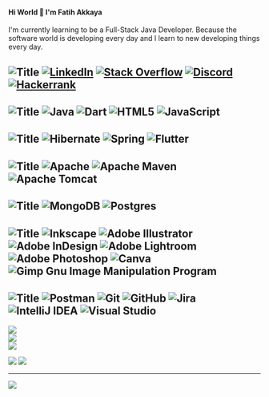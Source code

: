 #### Hi World 👋 I'm Fatih Akkaya


I'm currently learning to be a Full-Stack Java Developer. Because the software world is developing every day and I learn to new developing things every day.


![Title](https://img.shields.io/badge/SOCIALS:svg?style=for-the-badge)
[![LinkedIn](https://img.shields.io/badge/LinkedIn-%23121011.svg?style=for-the-badge&logo=linkedin&logoColor=orange)](https://linkedin.com/in/fatihakkaya) 
[![Stack Overflow](https://img.shields.io/badge/-Stackoverflow-%23121011?style=for-the-badge&logo=stack-overflow&logoColor=orange)](https://stackoverflow.com/users/21657253) 
[![Discord](https://img.shields.io/badge/Discord-%23121011.svg?style=for-the-badge&logo=discord&logoColor=orange)](https://discord.com/channels/fatihakkaya#9789) 
[![Hackerrank](https://img.shields.io/badge/Hackerrank-%23121011.svg?style=for-the-badge&logo=hackerrank&logoColor=orange)](https://www.hackerrank.com/akkaya064?hr_r=1) 
---

![Title](https://img.shields.io/badge/LANGUAGES:-%23121011.svg?style=for-the-badge)
![Java](https://img.shields.io/badge/java-%23121011.svg?style=for-the-badge&logo=java&logoColor=orange) 
![Dart](https://img.shields.io/badge/dart-%23121011.svg?style=for-the-badge&logo=dart&logoColor=orange) 
![HTML5](https://img.shields.io/badge/html5-%23121011.svg?style=for-the-badge&logo=html5&logoColor=orange) 
![JavaScript](https://img.shields.io/badge/javascript-%23121011.svg?style=for-the-badge&logo=javascript&logoColor=orange)
---

![Title](https://img.shields.io/badge/FRAMEWORKS_PLATFORMS_LIBRARIES:-%23121011.svg?style=for-the-badge) 
![Hibernate](https://img.shields.io/badge/Hibernate-%23121011?style=for-the-badge&logo=Hibernate&logoColor=orange) 
![Spring](https://img.shields.io/badge/spring-%23121011.svg?style=for-the-badge&logo=spring&logoColor=orange) 
![Flutter](https://img.shields.io/badge/Flutter-%23121011.svg?style=for-the-badge&logo=Flutter&logoColor=orange)
---

![Title](https://img.shields.io/badge/SERVERS:-%23121011.svg?style=for-the-badge)
![Apache](https://img.shields.io/badge/apache-%23121011.svg?style=for-the-badge&logo=apache&logoColor=orange) 
![Apache Maven](https://img.shields.io/badge/Apache%20Maven-%23121011?style=for-the-badge&logo=Apache%20Maven&logoColor=orange) 
![Apache Tomcat](https://img.shields.io/badge/apache%20tomcat-%23121011.svg?style=for-the-badge&logo=apache-tomcat&logoColor=orange) 
---

![Title](https://img.shields.io/badge/DATABASES:-%23121011.svg?style=for-the-badge) 
![MongoDB](https://img.shields.io/badge/MongoDB-%23121011.svg?style=for-the-badge&logo=mongodb&logoColor=orange) 
![Postgres](https://img.shields.io/badge/postgres-%23121011.svg?style=for-the-badge&logo=postgresql&logoColor=orange)
---

![Title](https://img.shields.io/badge/DESIGN:-%23121011.svg?style=for-the-badge)
![Inkscape](https://img.shields.io/badge/Inkscape-%23121011?style=for-the-badge&logo=inkscape&logoColor=orange)
![Adobe Illustrator](https://img.shields.io/badge/adobeillustrator-%23121011.svg?style=for-the-badge&logo=adobeillustrator&logoColor=orange) 
![Adobe InDesign](https://img.shields.io/badge/Adobe%20InDesign-%23121011?style=for-the-badge&logo=adobeindesign&logoColor=orange) 
![Adobe Lightroom](https://img.shields.io/badge/Adobe%20Lightroom-%23121011.svg?style=for-the-badge&logo=Adobe%20Lightroom&logoColor=orange) 
![Adobe Photoshop](https://img.shields.io/badge/adobephotoshop-%23121011.svg?style=for-the-badge&logo=adobephotoshop&logoColor=orange) 
![Canva](https://img.shields.io/badge/Canva-%23121011.svg?style=for-the-badge&logo=Canva&logoColor=orange) 
![Gimp Gnu Image Manipulation Program](https://img.shields.io/badge/Gimp-%23121011?style=for-the-badge&logo=gimp&logoColor=orange) 
---

![Title](https://img.shields.io/badge/OTHER:-%23121011.svg?style=for-the-badge)
![Postman](https://img.shields.io/badge/Postman-%23121011.svg?style=for-the-badge&logo=postman&logoColor=orange) 
![Git](https://img.shields.io/badge/git-%23121011.svg?style=for-the-badge&logo=git&logoColor=orange) 
![GitHub](https://img.shields.io/badge/github-%23121011.svg?style=for-the-badge&logo=github&logoColor=orange) 
![Jira](https://img.shields.io/badge/jira-%23121011.svg?style=for-the-badge&logo=jira&logoColor=orange) 
![IntelliJ IDEA](https://img.shields.io/badge/IntelliJIDEA-%23121011.svg?style=for-the-badge&logo=intellij-idea&logoColor=orange) 
![Visual Studio](https://img.shields.io/badge/Visual%20Studio-%23121011.svg?style=for-the-badge&logo=visual-studio&logoColor=orange) 
---

![](https://github-readme-stats.vercel.app/api?username=akkaya64&theme=slateorange&hide_border=true&include_all_commits=false&count_private=false)<br/>
![](https://github-readme-streak-stats.herokuapp.com/?user=akkaya64&theme=slateorange&hide_border=true)<br/>
![](https://github-readme-stats.vercel.app/api/top-langs/?username=akkaya64&theme=slateorange&hide_border=true&include_all_commits=false&count_private=false&layout=compact)


![](https://quotes-github-readme.vercel.app/api?type=horizontal&theme=merko)
![](https://github-profile-trophy.vercel.app/?username=akkaya64&theme=gruvbox&no-frame=true&no-bg=true&margin-w=4)

---
[![](https://visitcount.itsvg.in/api?id=akkaya64&icon=0&color=0)](https://visitcount.itsvg.in)



<!-- Proudly created with GPRM ( https://gprm.itsvg.in ) 
 
# 💫 About Me:
## 🌐 Socials:
# 💻 Tech Stack:
# 📊 GitHub Stats:
### ✍️ Random Dev Quote
-->
